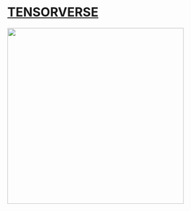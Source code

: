 # [TENSORVERSE](https://tensorverse.jp)  

<img src="https://github.com/user-attachments/assets/cd6574da-db1e-45a3-b92a-0c719c2d3176" width="400">  
